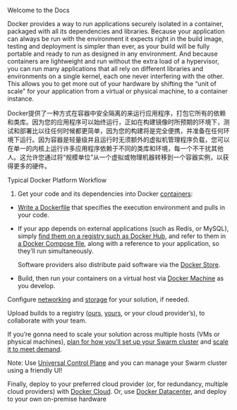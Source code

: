 Welcome to the Docs

Docker provides a way to run applications securely isolated in a container, packaged with all its dependencies and libraries. Because your application can always be run with the environment it expects right in the build image, testing and deployment is simpler than ever, as your build will be fully portable and ready to run as designed in any environment. And because containers are lightweight and run without the extra load of a hypervisor, you can run many applications that all rely on different libraries and environments on a single kernel, each one never interfering with the other. This allows you to get more out of your hardware by shifting the “unit of scale” for your application from a virtual or physical machine, to a container instance.

Docker提供了一种方式在容器中安全隔离的来运行应用程序，打包它所有的依赖和类库。因为您的应用程序可以始终运行，正如在构建镜像时所预期的环境下，测试和部署比以往任何时候都更简单，因为您的构建将是完全便携，并准备在任何环境下运行。因为容器是轻量级并且运行时无须额外的虚拟机管理程序负载，您可以在单一的内核上运行许多应用程序依赖于不同的类库和环境，每一个不干扰其他人。这允许您通过将“规模单位”从一个虚拟或物理机器转移到一个容器实例，以获得更多的硬件。

Typical Docker Platform Workflow

1. Get your code and its dependencies into Docker [containers](https://docs.docker.com/engine/getstarted/step_two/):
  * [Write a Dockerfile](https://docs.docker.com/engine/getstarted/step_four/) that specifies the execution environment and pulls in your code.

  * If your app depends on external applications \(such as Redis, or MySQL\), simply [find them on a registry such as Docker Hub](https://docs.docker.com/docker-hub/repos/), and refer to them in [a Docker Compose file](https://docs.docker.com/compose/overview/), along with a reference to your application, so they’ll run simultaneously.

    Software providers also distribute paid software via the [Docker Store](https://store.docker.com/).

  * Build, then run your containers on a virtual host via [Docker Machine](https://docs.docker.com/machine/overview/) as you develop.



Configure [networking](https://docs.docker.com/engine/tutorials/networkingcontainers/) and [storage](https://docs.docker.com/engine/tutorials/dockervolumes/) for your solution, if needed.

Upload builds to a registry \([ours](https://docs.docker.com/engine/tutorials/dockerrepos/), [yours](https://docs.docker.com/docker-trusted-registry/), or your cloud provider’s\), to collaborate with your team.

If you’re gonna need to scale your solution across multiple hosts \(VMs or physical machines\), [plan for how you’ll set up your Swarm cluster](https://docs.docker.com/engine/swarm/key-concepts/) and [scale it to meet demand](https://docs.docker.com/engine/swarm/swarm-tutorial/).

Note: Use [Universal Control Plane](https://docs.docker.com/ucp/overview/) and you can manage your Swarm cluster using a friendly UI!

Finally, deploy to your preferred cloud provider \(or, for redundancy, multiple cloud providers\) with [Docker Cloud](https://docs.docker.com/docker-cloud/overview/). Or, use [Docker Datacenter](https://www.docker.com/products/docker-datacenter), and deploy to your own on-premise hardware

